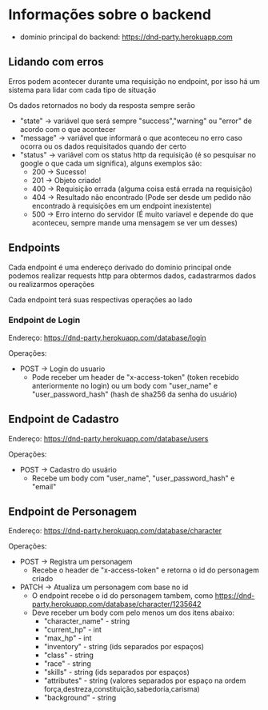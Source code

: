 # Informações sobre o backend

* dominio principal do backend: https://dnd-party.herokuapp.com

## Lidando com erros
Erros podem acontecer durante uma requisição no endpoint, por isso há um sistema para lidar com cada tipo de situação

Os dados retornados no body da resposta sempre serão
* "state" -> variável que será sempre "success","warning" ou "error" de acordo com o que acontecer
* "message" -> variável que informará o que aconteceu no erro caso ocorra ou os dados requisitados quando der certo
* "status" -> variável com os status http da requisição (é so pesquisar no google o que cada um significa), alguns exemplos são:
    * 200 -> Sucesso!
    * 201 -> Objeto criado! 
    * 400 -> Requisição errada (alguma coisa está errada na requisição)
    * 404 -> Resultado não encontrado (Pode ser desde um pedido não encontrado à requisições em um endpoint inexistente)
    * 500 -> Erro interno do servidor (É muito variavel e depende do que aconteceu, sempre mande uma mensagem se ver um desses)


## Endpoints
Cada endpoint é uma endereço derivado do dominio principal onde podemos realizar requests http para obtermos dados, cadastrarmos dados ou realizarmos operações

Cada endpoint terá suas respectivas operações ao lado


### Endpoint de Login
Endereço: https://dnd-party.herokuapp.com/database/login

Operações: 
* POST -> Login do usuario
    * Pode receber um header de "x-access-token" (token recebido anteriormente no login) ou um body com "user_name" e "user_password_hash" (hash de sha256 da senha do usuário)

## Endpoint de Cadastro
Endereço: https://dnd-party.herokuapp.com/database/users

Operações:
* POST -> Cadastro do usuário
    * Recebe um body com "user_name", "user_password_hash" e "email"

## Endpoint de Personagem
Endereço: https://dnd-party.herokuapp.com/database/character

Operações:
* POST -> Registra um personagem
    * Recebe o header de "x-access-token" e retorna o id do personagem criado
* PATCH -> Atualiza um personagem com base no id
    * O endpoint recebe o id do personagem tambem, como https://dnd-party.herokuapp.com/database/character/1235642
    * Deve receber um body com pelo menos um dos itens abaixo:
        * "character_name" - string
        * "current_hp" - int
        * "max_hp" - int
        * "inventory" - string (ids separados por espaços)
        * "class" - string
        * "race" - string
        * "skills" - string (ids separados por espaços)
        * "attributes" - string
        (valores separados por espaço na ordem força,destreza,constituição,sabedoria,carisma)
        * "background" - string
    